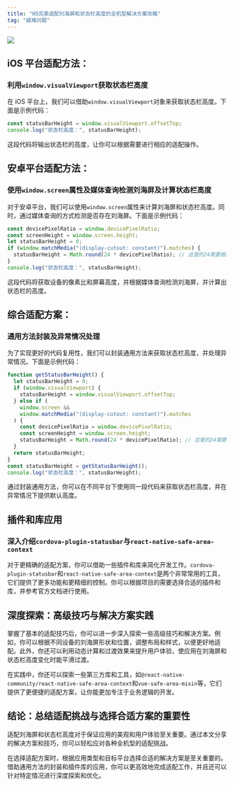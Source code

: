 ```yaml
---
title: "H5完美适配刘海屏和状态栏高度的全机型解决方案攻略"
tag: "疑难问题"
---
```


<img src="../imgs/15/01.png" />

## iOS 平台适配方法：

### 利用`window.visualViewport`获取状态栏高度

在 iOS 平台上，我们可以借助`window.visualViewport`对象来获取状态栏高度。下面是示例代码：

```js
const statusBarHeight = window.visualViewport.offsetTop;
console.log("状态栏高度：", statusBarHeight);
```

这段代码将输出状态栏的高度，让你可以根据需要进行相应的适配操作。

## 安卓平台适配方法：

### 使用`window.screen`属性及媒体查询检测刘海屏及计算状态栏高度

对于安卓平台，我们可以使用`window.screen`属性来计算刘海屏和状态栏高度。同时，通过媒体查询的方式检测是否存在刘海屏。下面是示例代码：

```js
const devicePixelRatio = window.devicePixelRatio;
const screenHeight = window.screen.height;
let statusBarHeight = 0;
if (window.matchMedia("(display-cutout: constant)").matches) {
  statusBarHeight = Math.round(24 * devicePixelRatio); // 这里的24需要根据设备实际情况进行调整
}
console.log("状态栏高度：", statusBarHeight);
```

这段代码将获取设备的像素比和屏幕高度，并根据媒体查询检测刘海屏，并计算出状态栏的高度。

## 综合适配方案：

### 通用方法封装及异常情况处理

为了实现更好的代码复用性，我们可以封装通用方法来获取状态栏高度，并处理异常情况。下面是示例代码：

```js
function getStatusBarHeight() {
  let statusBarHeight = 0;
  if (window.visualViewport) {
    statusBarHeight = window.visualViewport.offsetTop;
  } else if (
    window.screen &&
    window.matchMedia("(display-cutout: constant)").matches
  ) {
    const devicePixelRatio = window.devicePixelRatio;
    const screenHeight = window.screen.height;
    statusBarHeight = Math.round(24 * devicePixelRatio); // 这里的24需要根据设备实际情况进行调整
  }
  return statusBarHeight;
}
const statusBarHeight = getStatusBarHeight();
console.log("状态栏高度：", statusBarHeight);
```

通过封装通用方法，你可以在不同平台下使用同一段代码来获取状态栏高度，并在异常情况下提供默认高度。

## 插件和库应用

### 深入介绍`cordova-plugin-statusbar`与`react-native-safe-area-context`

对于更精确的适配方案，你可以借助一些插件和库来简化开发工作。`cordova-plugin-statusbar`和`react-native-safe-area-context`是两个非常常用的工具，它们提供了更多功能和更精细的控制。你可以根据项目的需要选择合适的插件和库，并参考官方文档进行使用。

## 深度探索：高级技巧与解决方案实践

掌握了基本的适配技巧后，你可以进一步深入探索一些高级技巧和解决方案。例如，你可以根据不同设备的刘海屏形状和位置，调整布局和样式，以便更好地适配。此外，你还可以利用动态计算和过渡效果来提升用户体验，使应用在刘海屏和状态栏高度变化时能平滑过渡。

在实践中，你还可以探索一些第三方库和工具，如`@react-native-community/react-native-safe-area-context`和`vue-safe-area-mixin`等，它们提供了更便捷的适配方案，让你能更加专注于业务逻辑的开发。

## 结论：总结适配挑战与选择合适方案的重要性

适配刘海屏和状态栏高度对于保证应用的美观和用户体验至关重要。通过本文分享的解决方案和技巧，你可以轻松应对各种全机型的适配挑战。

在选择适配方案时，根据应用类型和目标平台选择合适的解决方案是至关重要的。借助通用方法的封装和插件库的应用，你可以更高效地完成适配工作，并且还可以针对特定情况进行深度探索和优化。
